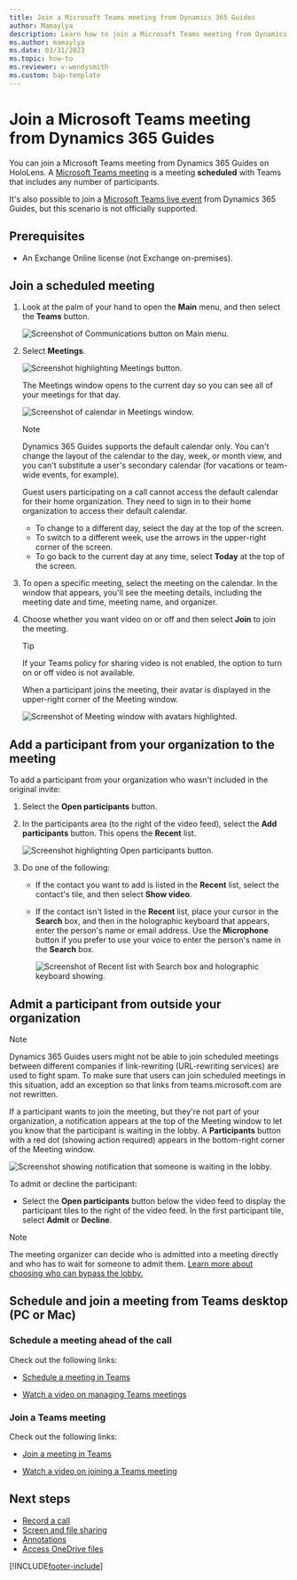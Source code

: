 ```yaml
---
title: Join a Microsoft Teams meeting from Dynamics 365 Guides
author: Mamaylya
description: Learn how to join a Microsoft Teams meeting from Dynamics 365 Guides on HoloLens
ms.author: mamaylya
ms.date: 03/31/2023
ms.topic: how-to
ms.reviewer: v-wendysmith
ms.custom: bap-template
---
```


# Join a Microsoft Teams meeting from Dynamics 365 Guides

You can join a Microsoft Teams meeting from Dynamics 365 Guides on HoloLens. A [Microsoft Teams meeting](/microsoftteams/quick-start-meetings-live-events) is a meeting **scheduled** with Teams that includes any number of participants.

It's also possible to join a [Microsoft Teams live event](/microsoftteams/teams-live-events/what-are-teams-live-events) from Dynamics 365 Guides, but this scenario is not officially supported.  

## Prerequisites

- An Exchange Online license (not Exchange on-premises).

## Join a scheduled meeting

1. Look at the palm of your hand to open the **Main** menu, and then select the **Teams** button.

    ![Screenshot of Communications button on Main menu.](media/calling-meetings-1.JPG "Screenshot of Communications button on Main menu.")

1. Select **Meetings**.

    ![Screenshot highlighting Meetings button.](media/calling-meetings-2.JPG "Screenshot highlighting Meetings button.")

    The Meetings window opens to the current day so you can see all of your meetings for that day.

    ![Screenshot of calendar in Meetings window.](media/calling-meetings-4.JPG "Screenshot of calendar in Meetings window.")

    > [!NOTE]
    > Dynamics 365 Guides supports the default calendar only. You can't change the layout of the calendar to the day, week, or month view, and you can't substitute a user's secondary calendar (for vacations or team-wide events, for example).
    >
    > Guest users participating on a call cannot access the default calendar for their home organization. They need to sign in to their home organization to access their default calendar.

    - To change to a different day, select the day at the top of the screen.
    - To switch to a different week, use the arrows in the upper-right corner of the screen.
    - To go back to the current day at any time, select **Today** at the top of the screen.

1. To open a specific meeting, select the meeting on the calendar. In the window that appears, you'll see the meeting details, including the meeting date and time, meeting name, and organizer.

1. Choose whether you want video on or off and then select **Join** to join the meeting.

   > [!TIP]
   > If your Teams policy for sharing video is not enabled, the option to turn on or off video is not available.

    When a participant joins the meeting, their avatar is displayed in the upper-right corner of the Meeting window.

    ![Screenshot of Meeting window with avatars highlighted.](media/calling-meetings-avatars.png "Screenshot of Meeting window with avatars highlighted.")

## Add a participant from your organization to the meeting

To add a participant from your organization who wasn't included in the original invite:

1. Select the **Open participants** button.

1. In the participants area (to the right of the video feed), select the **Add participants** button. This opens the **Recent** list.

    ![Screenshot highlighting Open participants button.](media/calling-start-call-4.png "Screenshot highlighting Open Participants button and Add Participants button.")

1. Do one of the following:

    - If the contact you want to add is listed in the **Recent** list, select the contact's tile, and then select **Show video**.

    - If the contact isn't listed in the **Recent** list, place your cursor in the **Search** box, and then in the holographic keyboard that appears, enter the person's name or email address. Use the **Microphone** button if you prefer to use your voice to enter the person's name in the **Search** box.

      ![Screenshot of Recent list with Search box and holographic keyboard showing.](media/calling-start-call-6.png "Screenshot of Recent list with Search box and holographic keyboard showing.")

## Admit a participant from outside your organization

> [!NOTE]
> Dynamics 365 Guides users might not be able to join scheduled meetings between different companies if link-rewriting (URL-rewriting services) are used to fight spam. To make sure that users can join scheduled meetings in this situation, add an exception so that links from teams.microsoft.com are not rewritten.

If a participant wants to join the meeting, but they're not part of your organization, a notification appears at the top of the Meeting window to let you know that the participant is waiting in the lobby. A **Participants** button with a red dot (showing action required) appears in the bottom-right corner of the Meeting window.

![Screenshot showing notification that someone is waiting in the lobby.](media/calling-meetings-10.png "Screenshot showing notification that someone is waiting in the lobby.")

To admit or decline the participant:

- Select the **Open participants** button below the video feed to display the participant tiles to the right of the video feed. In the first participant tile, select **Admit** or **Decline**.

> [!NOTE]
> The meeting organizer can decide who is admitted into a meeting directly and who has to wait for someone to admit them. [Learn more about choosing who can bypass the lobby.](https://support.microsoft.com/en-us/office/change-participant-settings-for-a-teams-meeting-53261366-dbd5-45f9-aae9-a70e6354f88e)

## Schedule and join a meeting from Teams desktop (PC or Mac)

### Schedule a meeting ahead of the call

Check out the following links:

- [Schedule a meeting in Teams](https://support.office.com/article/Schedule-a-meeting-in-Teams-943507a9-8583-4c58-b5d2-8ec8265e04e5#ID0EAABAAA=Desktop)

- [Watch a video on managing Teams meetings](https://support.office.com/article/Video-Manage-meetings-ba44d0fd-da3c-4541-a3eb-a868f5e2b137)

### Join a Teams meeting

Check out the following links:

- [Join a meeting in Teams](https://support.office.com/article/join-a-meeting-in-teams-1613bb53-f3fa-431e-85a9-d6a91e3468c9)

- [Watch a video on joining a Teams meeting](https://support.office.com/article/join-a-teams-meeting-078e9868-f1aa-4414-8bb9-ee88e9236ee4?ui=en-US&rs=en-US&ad=US)

## Next steps

- [Record a call](calling-record-call.md)
- [Screen and file sharing](calling-screen-sharing.md)
- [Annotations](calling-annotations.md)
- [Access OneDrive files](onedrive-files.md)

[!INCLUDE[footer-include](../includes/footer-banner.md)]
